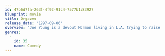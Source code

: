 ```yaml
---
id: 47b6d7fa-263f-4f92-91c4-7577b1c83927
blueprint: movie
title: Orgazmo
release_date: '1997-09-06'
overview: "Joe Young is a devout Mormon living in L.A. trying to raise enough money to go back to Utah and marry his girlfriend, Lisa. Joe is spreading the word about the church of Latter Day Saints one day when he's confronted by two burly bodyguards. A scuffle breaks out, and Joe's martial arts skills impress Maxxx Orbison, who directs pornographic movies."
genres:
  -
    id: 35
    name: Comedy
---
```

